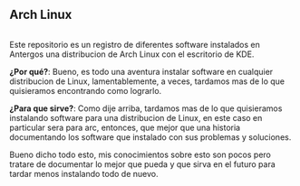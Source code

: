 ## Arch Linux

![]()

Este repositorio es un registro de diferentes software instalados en Antergos una distribucion de Arch Linux con el escritorio de KDE.

**¿Por qué?**: Bueno, es todo una aventura instalar software en cualquier distribucion de Linux, lamentablemente, a veces, tardamos mas de lo que quisieramos encontrando como lograrlo.

**¿Para que sirve?**: Como dije arriba, tardamos mas de lo que quisieramos instalando software para una distribucion de Linux, en este caso en particular sera para arc, entonces, que mejor que una historia documentando los software que instalado con sus problemas y soluciones.

Bueno dicho todo esto, mis conocimientos sobre esto son pocos pero tratare de documentar lo mejor que pueda y que sirva en el futuro para tardar menos instalando todo de nuevo.


